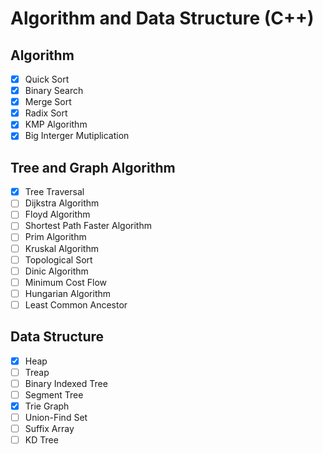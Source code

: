 # Algorithm and Data Structure (C++)
## Algorithm
- [x] Quick Sort
- [x] Binary Search
- [x] Merge Sort
- [x] Radix Sort
- [x] KMP Algorithm
- [x] Big Interger Mutiplication

## Tree and Graph Algorithm
- [x] Tree Traversal
- [ ] Dijkstra Algorithm
- [ ] Floyd Algorithm
- [ ] Shortest Path Faster Algorithm
- [ ] Prim Algorithm
- [ ] Kruskal Algorithm
- [ ] Topological Sort
- [ ] Dinic Algorithm
- [ ] Minimum Cost Flow
- [ ] Hungarian Algorithm
- [ ] Least Common Ancestor

## Data Structure
- [x] Heap
- [ ] Treap
- [ ] Binary Indexed Tree
- [ ] Segment Tree
- [x] Trie Graph
- [ ] Union-Find Set
- [ ] Suffix Array
- [ ] KD Tree
